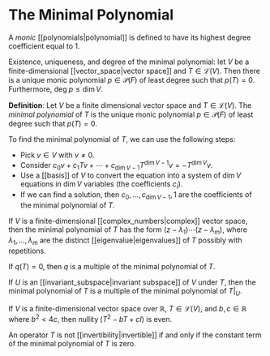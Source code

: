 # The Minimal Polynomial
A *monic* [[polynomials|polynomial]] is defined to have its highest degree coefficient equal to 1.

Existence, uniqueness, and degree of the minimal polynomial: let $V$ be a finite-dimensional [[vector_space|vector space]] and $T \in \mathcal{L}(V)$. Then there is a unique monic polynomial $p \in \mathcal{P}(F)$ of least degree such that $p(T) = 0$. Furthermore, $\text{deg}\;p \leq \dim V$.

**Definition**: Let $V$ be a finite dimensional vector space and $T \in \mathcal{L}(V)$. The *minimal polynomial* of $T$ is the unique monic polynomial $p \in \mathcal{P}(F)$ of least degree such that $p(T) = 0$.

To find the minimal polynomial of $T$, we can use the following steps:
- Pick $v \in V$ with $v \neq 0$.
- Consider $c_0 v + c_1 Tv + \cdots + c_{\dim V - 1} T^{\dim V - 1} v = -T^{\dim V} v$.
- Use a [[basis]] of $V$ to convert the equation into a system of $\dim V$ equations in $\dim V$ variables (the coefficients $c_i$).
- If we can find a solution, then $c_0, \ldots, c_{\dim V - 1}, 1$ are the coefficients of the minimal polynomial of $T$.

If $V$ is a finite-dimensional [[complex_numbers|complex]] vector space, then the minimal polynomial of $T$ has the form $(z - \lambda_1) \cdots (z - \lambda_m)$, where $\lambda_1, \ldots, \lambda_m$ are the distinct [[eigenvalue|eigenvalues]] of $T$ possibly with repetitions.

If $q(T) = 0$, then $q$ is a multiple of the minimal polynomial of $T$.

If $U$ is an [[invariant_subspace|invariant subspace]] of $V$ under $T$, then the minimal polynomial of $T$ is a multiple of the minimal polynomial of $T|_U$.

If $V$ is a finite-dimensional vector space over $\mathbb{R}$, $T \in \mathcal{L}(V)$, and $b, c \in \mathbb{R}$ where $b^2 < 4c$, then $\text{nullity}\; (T^2 - bT + cI)$ is even.

An operator $T$ is not [[invertibility|invertible]] if and only if the constant term of the minimal polynomial of $T$ is zero.